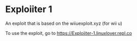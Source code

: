 # Exploiiter 1
An exploit that is based on the wiiuexploit.xyz (for wii u)

To use the exploit, go to https://Exploiiter-1.linuxlover.repl.co
